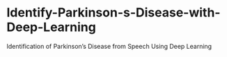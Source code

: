 # Identify-Parkinson-s-Disease-with-Deep-Learning
Identification of Parkinson’s Disease from Speech Using Deep Learning

